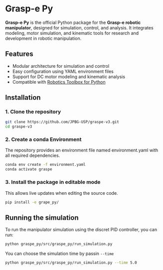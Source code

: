 # Grasp-e Py

**Grasp-e Py** is the official Python package for the **Grasp-e robotic manipulator**, designed for simulation, control, and analysis. It integrates modeling, motor simulation, and kinematic tools for research and development in robotic manipulation.

## Features

- Modular architecture for simulation and control
- Easy configuration using YAML environment files
- Support for DC motor modeling and kinematic analysis
- Compatible with [Robotics Toolbox for Python](https://github.com/petercorke/robotics-toolbox-python)

## Installation

### 1. Clone the repository
```bash
git clone https://github.com/JPBG-USP/graspe-v3.git
cd graspe-v3
```

### 2. Create a conda Environment

The repository provides an environment file named environment.yaml with all required dependencies.

```bash
conda env create -f environment.yaml
conda activate graspe
```

### 3. Install the package in editable mode
This allows live updates when editing the source code.

```bash
pip install -e grape_py/
```

## Running the simulation
To run the manipulator simulation using the discret PID controller, you can run:

```bash
python graspe_py/src/graspe_py/run_simulation.py
```

You can choose the simulation time by passin `--time`

```bash
python graspe_py/src/graspe_py/run_simulation.py --time 5.0
``` 
